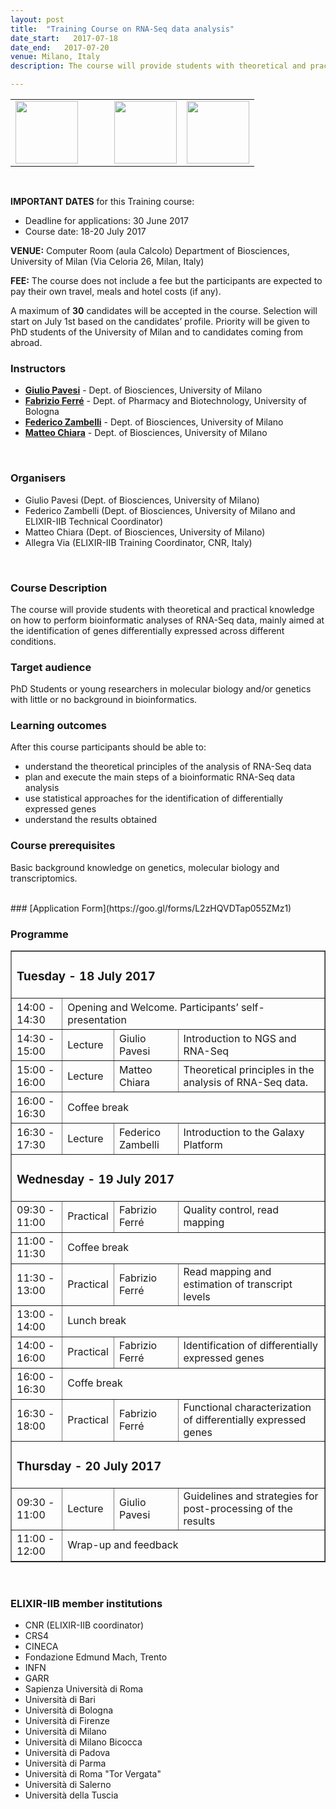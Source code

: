 ```yaml
---
layout: post
title:  "Training Course on RNA-Seq data analysis"
date_start:   2017-07-18
date_end:   2017-07-20
venue: Milano, Italy
description: The course will provide students with theoretical and practical knowledge on how to perform bioinformatic analyses of RNA-Seq data, mainly aimed at the identification of genes differentially expressed across different conditions. 

---
```


<table border="0" width="600">
  <tr>
    <td><img src="../../../img/logo_elixir_italy.jpg" height="100"></td>
    <td>&nbsp;&nbsp;&nbsp;&nbsp;&nbsp;&nbsp;</td>
    <td><img src="../../../img/Logo_unimilano.jpg" height="100"></td>
    <td><img src="../../../img/Logo_dbs_milano.jpg" height="100"></td>
  </tr>
</table>
<br>

**IMPORTANT DATES** for this Training course:

- Deadline for applications: 30 June 2017
- Course date: 18-20 July 2017

**VENUE:**
Computer Room (aula Calcolo) Department of Biosciences, University of Milan (Via Celoria 26, Milan, Italy) 

**FEE:** 
The course does not include a fee but the participants are expected to pay their own travel, meals and hotel costs (if any).

A maximum of **30** candidates will be accepted in the course. Selection will start on July 1st  based on the candidates’ profile. Priority will be given to PhD students of the University of Milan and to candidates coming from abroad. 
<br>

### Instructors
- [**Giulio Pavesi**](http://www.beaconlab.it) - Dept. of Biosciences, University of Milano
- [**Fabrizio Ferré**](https://www.unibo.it/sitoweb/fabrizio.ferre) - Dept. of Pharmacy and Biotechnology, University of Bologna
- [**Federico Zambelli**](http://www.beaconlab.it) - Dept. of Biosciences, University of Milano
- [**Matteo Chiara**](http://www.beaconlab.it) - Dept. of Biosciences, University of Milano
<br>

### Organisers
- Giulio Pavesi (Dept. of Biosciences, University of Milano)
- Federico Zambelli (Dept. of Biosciences, University of Milano and ELIXIR-IIB Technical Coordinator)
- Matteo Chiara (Dept. of Biosciences, University of Milano)
- Allegra Via (ELIXIR-IIB Training Coordinator, CNR, Italy)
<br>

### Course Description
The course will provide students with theoretical and practical knowledge on how to perform bioinformatic analyses of RNA-Seq data, mainly aimed at the identification of genes differentially expressed across different conditions. 
<br>



### Target audience
PhD Students or young researchers in molecular biology and/or genetics with little or no background in bioinformatics.
<br>

### Learning outcomes
After this course participants should be able to:
<ul><li>understand the theoretical principles of the analysis of RNA-Seq data</li>
<li>plan and execute the main steps of a bioinformatic RNA-Seq data analysis</li>
<li>use statistical approaches for the identification of differentially expressed genes</li>
<li>understand the results obtained</li>
</ul>


### Course prerequisites
Basic background knowledge on genetics, molecular biology and transcriptomics.

<br>
### [Application Form](https://goo.gl/forms/L2zHQVDTap055ZMz1) 
<br>

### Programme

<table border="1">
<tr>
   <td colspan="4"><h3>Tuesday - 18 July 2017</h3></td>
</tr>
<tr>
   <td height="50">14:00 - 14:30</td>
   <td colspan="3" height="50">Opening and Welcome. Participants’ self-presentation</td>
</tr>
<tr>
   <td height="50">14:30 - 15:00</td>
   <td height="50">Lecture</td>
   <td height="50">Giulio Pavesi</td>
   <td height="50">Introduction to NGS and RNA-Seq</td>
</tr>
<tr>
   <td height="50">15:00 - 16:00</td>
   <td height="50">Lecture</td>
   <td height="50">Matteo Chiara</td>
   <td height="50">Theoretical principles in the analysis of RNA-Seq data.</td>
</tr>
<tr>
   <td height="50">16:00 - 16:30</td>
   <td colspan="3"  height="50">Coffee break</td>
</tr>
<tr>
   <td height="50">16:30 - 17:30</td>
   <td height="50">Lecture</td>
   <td height="50">Federico Zambelli</td>
   <td height="50">Introduction to the Galaxy Platform</td>
</tr>
<tr>
   <td colspan="4"><h3>Wednesday - 19 July 2017</h3></td>
</tr>
<tr>
  <td height="50">09:30 - 11:00</td>
  <td height="50">Practical</td>
  <td height="50">Fabrizio Ferré</td>
  <td height="50">Quality control, read mapping</td>
</tr>
<tr>
   <td height="50">11:00 - 11:30</td>
   <td colspan="3" height="50">Coffee break</td>
</tr>
<tr>
   <td height="50">11:30 - 13:00</td>
   <td height="50">Practical</td>
   <td height="50">Fabrizio Ferré</td>
   <td height="50">Read mapping and estimation of transcript levels</td>
</tr>
<tr>
   <td height="50">13:00 - 14:00</td>
   <td colspan="3" height="50"> Lunch break </td>
</tr>
<tr>
   <td height="50">14:00 - 16:00</td>
   <td height="50">Practical </td>
   <td height="50">Fabrizio Ferré</td>
   <td height="50">Identification of differentially expressed genes</td>
</tr>
<tr>
   <td height="50">16:00 - 16:30</td>
   <td colspan="3" height="50"> Coffe break </td>
</tr>
<tr>
   <td height="50">16:30 - 18:00</td>
   <td height="50">Practical </td>
   <td height="50">Fabrizio Ferré</td>
   <td height="50">Functional characterization of differentially expressed genes</td>
</tr>
<tr>
<td colspan="4"><h3>Thursday - 20 July 2017</h3></td>
</tr>
<tr>
<td height="50">09:30 - 11:00</td>
<td height="50">Lecture</td>
<td height="50">Giulio Pavesi</td>
<td height="50">Guidelines and strategies for post-processing of the results</td>
</tr>
<tr>
<td height="50">11:00 - 12:00</td>
<td colspan="3" height="50">Wrap-up and feedback</td>
</tr>
</table>

<br>

<h3>ELIXIR-IIB member institutions</h3>
<ul>
   <li> CNR (ELIXIR-IIB coordinator)</li>
   <li> CRS4</li>
   <li> CINECA</li>
   <li> Fondazione Edmund Mach, Trento</li>
   <li> INFN</li>
   <li> GARR</li>
   <li> Sapienza Università di Roma</li>
   <li> Università di Bari</li>
   <li> Università di Bologna</li>
   <li> Università di Firenze</li>
   <li> Università di Milano</li>
   <li> Università di Milano Bicocca</li>
   <li> Università di Padova</li>
   <li> Università di Parma</li>
   <li> Università di Roma "Tor Vergata"</li>
   <li> Università di Salerno</li>
   <li> Università della Tuscia </li>
</ul>



